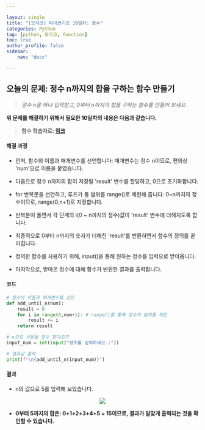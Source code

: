 ```yaml
---

layout: single
title: "[모각코] 파이썬기초 10일차: 함수"
categories: Python
tag: [python, 모각코, function]
toc: true
author_profile: false
sidebar:
    nav: "docs"

---
```


  

  

  

## 오늘의 문제: 정수 n까지의 합을 구하는 함수 만들기

  

> *정수 n을 하나 입력받고, 0부터 n까지의 합을 구하는 함수를 만들어 보세요.*

  

  

**위 문제를 해결하기 위해서 필요한 10일차의 내용은 다음과 같습니다.**

  

> **함수 학습자료: [링크](https://codemate.kr/project/%ED%8C%8C%EC%9D%B4%EC%8D%AC-%EB%A9%94%EC%9D%B4%ED%8A%B8-%EA%B8%B0%EC%B4%88%ED%8E%B8/10-1.-%ED%95%A8%EC%88%98)**

  

  

  

#### **해결 과정**

  

- 먼저, 함수의 이름과 매개변수를 선언합니다: 매개변수는 정수 n이므로, 편의상 'num'으로 이름을 붙였습니다.

- 다음으로 정수 n까지의 합이 저장될 'result' 변수를 할당하고, 0으로 초기화합니다.

- for 반복문을 선언하고, 루프가 돌 범위를 range()로 제한해 줍니다: 0~n까지의 정수이므로, range(0,n+1)로 지정합니다.

- 반복문이 돌면서 각 단계의 i(0 ~ n까지의 정수)값이 'result' 변수에 더해지도록 합니다.

- 최종적으로 0부터 n까지의 숫자가 더해진 'result'를 반환하면서 함수의 정의를 끝마칩니다.

  

- 정의한 함수를 사용하기 위해, input()을 통해 원하는 정수를 입력으로 받아옵니다.

- 마지막으로, 받아온 정수에 대해 함수가 반환한 결과를 출력합니다.

  

  

  

#### **코드**

  

```python
# 함수의 이름과 매개변수를 선언
def add_until_n(num):
    result = 0
    for i in range(0,num+1): # range()를 통해 정수의 범위를 제한
        result += i
    return result

# n으로 사용될 정수 받아오기
input_num = int(input("정수를 입력하세요.:"))

# 결과값 출력
print(f"\n{add_until_n(input_num)}")
```

  

  

  

#### **결과**

  

- n의 값으로 5를 입력해 보았습니다.


  

<center><img src="https://s3.ap-northeast-2.amazonaws.com/images.codemate.kr/images/seg3981/post/1645194945528/10%EC%9D%BC%EC%B0%A8.JPG"></center>

  

- **0부터 5까지의 합은: 0+1+2+3+4+5 = 15이므로, 결과가 알맞게 출력되는 것을 확인할 수 있습니다.**
